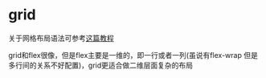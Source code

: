 # grid

关于网格布局语法可参考[这篇教程](http://www.ruanyifeng.com/blog/2019/03/grid-layout-tutorial.html)

grid和flex很像，但是flex主要是一维的，即一行或者一列(虽说有flex-wrap 但是多行间的关系不好配置)，grid更适合做二维层面复杂的布局
